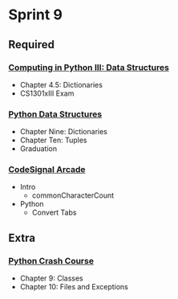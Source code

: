 # Sprint 9

## Required

### [Computing in Python III: Data Structures](https://www.edx.org/v2/course/computing-in-python-iii-data-structures-2)

- Chapter 4.5: Dictionaries
- CS1301xIII Exam

### [Python Data Structures](https://www.coursera.org/learn/python-data)

- Chapter Nine: Dictionaries
- Chapter Ten: Tuples
- Graduation

### [CodeSignal Arcade](https://app.codesignal.com/arcade)

- Intro
  - commonCharacterCount
- Python
  - Convert Tabs

## Extra

### [Python Crash Course](https://github.com/ehmatthes/pcc)

- Chapter 9: Classes
- Chapter 10: Files and Exceptions

